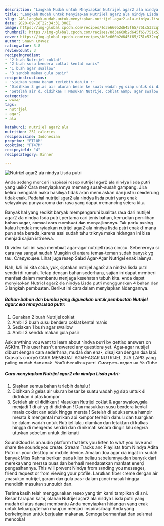 ```yaml
---
description: "Langkah Mudah untuk Menyiapkan Nutrijel agar2 ala nindya Lisda putri yang Lezat Sekali"
title: "Langkah Mudah untuk Menyiapkan Nutrijel agar2 ala nindya Lisda putri yang Lezat Sekali"
slug: 246-langkah-mudah-untuk-menyiapkan-nutrijel-agar2-ala-nindya-lisda-putri-yang-lezat-sekali
date: 2020-09-16T22:34:31.308Z
image: https://img-global.cpcdn.com/recipes/8d3e660b2d645f65/751x532cq70/nutrijel-agar2-ala-nindya-lisda-putri-foto-resep-utama.jpg
thumbnail: https://img-global.cpcdn.com/recipes/8d3e660b2d645f65/751x532cq70/nutrijel-agar2-ala-nindya-lisda-putri-foto-resep-utama.jpg
cover: https://img-global.cpcdn.com/recipes/8d3e660b2d645f65/751x532cq70/nutrijel-agar2-ala-nindya-lisda-putri-foto-resep-utama.jpg
author: Shawn Chavez
ratingvalue: 3.8
reviewcount: 3
recipeingredient:
- "2 buah Nutrijel coklat"
- "2 buah susu bendera coklat kental manis"
- "1 buah agar swallow"
- "3 sendok makan gula pasir"
recipeinstructions:
- "Siapkan semua bahan terlebih dahulu !"
- "Didihkan 3 gelas air ukuran besar ke suatu wadah yg siap untuk di didihkan d atas kompor"
- "Setelah air di didihkan ! Masukan Nutrijel coklat &amp; agar swalow,gula menjadi 1 di air yg di didihkan ! Dan masukkan susu bendera kental manis coklat dan aduk hingga merata ! Setelah di aduk semua hampir merata &amp; mengental matikan api kompor terlebih dahulu dan tuangkan ke dalam wadah untuk Nutrijel lalau diamkan dan letakkan di kulkas hingga di mengeras sendiri dan di nikmati secara dingin lalu segera utuskan sebelum untuk dinikmati"
categories:
- Resep
tags:
- nutrijel
- agar2
- ala

katakunci: nutrijel agar2 ala 
nutrition: 251 calories
recipecuisine: Indonesian
preptime: "PT10M"
cooktime: "PT47M"
recipeyield: "4"
recipecategory: Dinner

---
```



![Nutrijel agar2 ala nindya Lisda putri](https://img-global.cpcdn.com/recipes/8d3e660b2d645f65/751x532cq70/nutrijel-agar2-ala-nindya-lisda-putri-foto-resep-utama.jpg)

Anda sedang mencari inspirasi resep nutrijel agar2 ala nindya lisda putri yang unik? Cara menyiapkannya memang susah-susah gampang. Jika keliru mengolah maka hasilnya tidak akan memuaskan dan justru cenderung tidak enak. Padahal nutrijel agar2 ala nindya lisda putri yang enak selayaknya punya aroma dan rasa yang dapat memancing selera kita.

Banyak hal yang sedikit banyak mempengaruhi kualitas rasa dari nutrijel agar2 ala nindya lisda putri, pertama dari jenis bahan, kemudian pemilihan bahan segar, sampai cara membuat dan menyajikannya. Tak perlu pusing kalau hendak menyiapkan nutrijel agar2 ala nindya lisda putri enak di mana pun anda berada, karena asal sudah tahu triknya maka hidangan ini bisa menjadi sajian istimewa.

Di video kali ini saya membuat agar-agar nutrijell rasa cincau. Sebenernya si cara nya sangat mudah Mungkin di antara teman-teman sudah banyak yg tau. Следующее. Lihat juga resep Salad Agar-Agar Nutrigel enak lainnya.


Nah, kali ini kita coba, yuk, ciptakan nutrijel agar2 ala nindya lisda putri sendiri di rumah. Tetap dengan bahan sederhana, sajian ini dapat memberi manfaat dalam membantu menjaga kesehatan tubuh kita. Anda dapat menyiapkan Nutrijel agar2 ala nindya Lisda putri menggunakan 4 bahan dan 3 langkah pembuatan. Berikut ini cara dalam menyiapkan hidangannya.

<!--inarticleads1-->

##### Bahan-bahan dan bumbu yang digunakan untuk pembuatan Nutrijel agar2 ala nindya Lisda putri:

1. Gunakan 2 buah Nutrijel coklat
1. Ambil 2 buah susu bendera coklat kental manis
1. Sediakan 1 buah agar swallow
1. Ambil 3 sendok makan gula pasir


Ask anything you want to learn about nindya putri by getting answers on ASKfm. This user hasn&#39;t answered any questions yet. Agar-agar nutrijel dibuat dengan cara sederhana, mudah dan enak, disajikan dengan dua lapi. Скачать с ютуб CARA MEMBUAT AGAR-AGAR NUTRIJEL DUA LAPIS yang paling mudah dan enak. YouTubecalista putri. Смотреть видео на YouTube. 

<!--inarticleads2-->

##### Cara menyiapkan Nutrijel agar2 ala nindya Lisda putri:

1. Siapkan semua bahan terlebih dahulu !
1. Didihkan 3 gelas air ukuran besar ke suatu wadah yg siap untuk di didihkan d atas kompor
1. Setelah air di didihkan ! Masukan Nutrijel coklat &amp; agar swalow,gula menjadi 1 di air yg di didihkan ! Dan masukkan susu bendera kental manis coklat dan aduk hingga merata ! Setelah di aduk semua hampir merata &amp; mengental matikan api kompor terlebih dahulu dan tuangkan ke dalam wadah untuk Nutrijel lalau diamkan dan letakkan di kulkas hingga di mengeras sendiri dan di nikmati secara dingin lalu segera utuskan sebelum untuk dinikmati


SoundCloud is an audio platform that lets you listen to what you love and share the sounds you create. Stream Tracks and Playlists from Nindya Adita Putri on your desktop or mobile device. Amalan doa agar dia ingat ini sudah banyak Miss Rahma berikan pada klien beliau sebelumnya dan banyak dari mereka yang merasa puas dan berhasil mendapatkan manfaat energi pengasihannya. This will prevent Nindya from sending you messages, friend request or from viewing your profile. Larutkan fiber creme dengan air ,masukan nutrijel, garam dan gula pasir dalam panci masak hingga mendidih masukan sunquick dan. 

Terima kasih telah menggunakan resep yang tim kami tampilkan di sini. Besar harapan kami, olahan Nutrijel agar2 ala nindya Lisda putri yang mudah di atas dapat membantu Anda menyiapkan hidangan yang enak untuk keluarga/teman maupun menjadi inspirasi bagi Anda yang berkeinginan untuk berjualan makanan. Semoga bermanfaat dan selamat mencoba!

